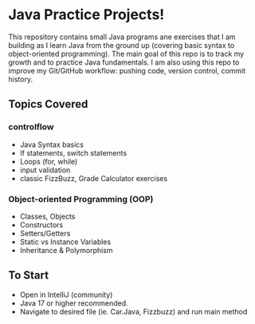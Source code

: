# Java Practice Projects! 

This repository contains small Java programs ane exercises that I am building as I learn Java from the ground up (covering basic syntax to object-oriented programming). 
The main goal of this repo is to track my growth and to practice Java fundamentals.
I am also using this repo to improve my Git/GitHub workflow: pushing code, version control, commit history.

## Topics Covered

### controlflow 
- Java Syntax basics 
- If statements, switch statements 
- Loops (for, while)
- input validation
- classic FizzBuzz, Grade Calculator exercises

### Object-oriented Programming (OOP)
- Classes, Objects
- Constructors
- Setters/Getters
- Static vs Instance Variables 
- Inheritance & Polymorphism

## To Start
- Open in IntelliJ (community)
- Java 17 or higher recommended. 
- Navigate to desired file (ie. Car.Java, Fizzbuzz) and run main method 
